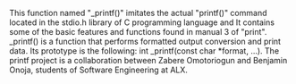 This function named "_printf()" imitates the actual "printf()" command located in the stdio.h library of C programming language and It contains some of the basic features and functions found in manual 3 of "print". _printf() is a function that performs formatted output conversion and print data. Its prototype is the following:
int _printf(const char *format, ...). The printf project is a collaboration between Zabere Omotoriogun and Benjamin Onoja, students of Software Engineering at ALX.
